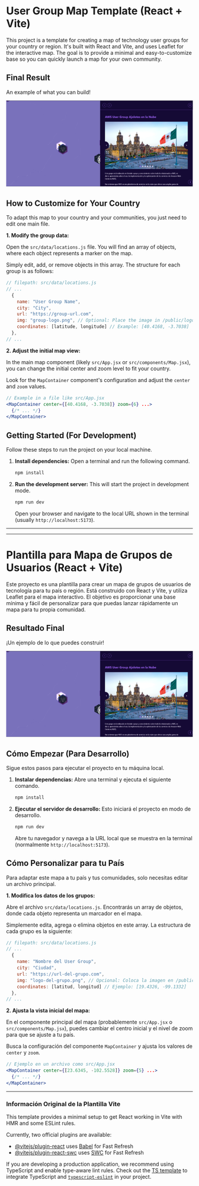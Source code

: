 # User Group Map Template (React + Vite)

This project is a template for creating a map of technology user groups for your country or region. It's built with React and Vite, and uses Leaflet for the interactive map. The goal is to provide a minimal and easy-to-customize base so you can quickly launch a map for your own community.

## Final Result

An example of what you can build!

![Map of technology user groups](image.png)

## How to Customize for Your Country

To adapt this map to your country and your communities, you just need to edit one main file.

**1. Modify the group data:**

Open the `src/data/locations.js` file. You will find an array of objects, where each object represents a marker on the map.

Simply edit, add, or remove objects in this array. The structure for each group is as follows:

```javascript
// filepath: src/data/locations.js
// ...
  {
    name: "User Group Name",
    city: "City",
    url: "https://group-url.com",
    img: "group-logo.png", // Optional: Place the image in /public/logos/
    coordinates: [latitude, longitude] // Example: [40.4168, -3.7038]
  },
// ...
```

**2. Adjust the initial map view:**

In the main map component (likely `src/App.jsx` or `src/components/Map.jsx`), you can change the initial center and zoom level to fit your country.

Look for the `MapContainer` component's configuration and adjust the `center` and `zoom` values.

```jsx
// Example in a file like src/App.jsx
<MapContainer center={[40.4168, -3.7038]} zoom={6} ...>
  {/* ... */}
</MapContainer>
```

## Getting Started (For Development)

Follow these steps to run the project on your local machine.

1.  **Install dependencies:**
    Open a terminal and run the following command.
    ```bash
    npm install
    ```

2.  **Run the development server:**
    This will start the project in development mode.
    ```bash
    npm run dev
    ```
    Open your browser and navigate to the local URL shown in the terminal (usually `http://localhost:5173`).

---
---

# Plantilla para Mapa de Grupos de Usuarios (React + Vite)

Este proyecto es una plantilla para crear un mapa de grupos de usuarios de tecnología para tu país o región. Está construido con React y Vite, y utiliza Leaflet para el mapa interactivo. El objetivo es proporcionar una base mínima y fácil de personalizar para que puedas lanzar rápidamente un mapa para tu propia comunidad.

## Resultado Final

¡Un ejemplo de lo que puedes construir!

![Mapa de grupos de usuarios de tecnología](image.png)

## Cómo Empezar (Para Desarrollo)

Sigue estos pasos para ejecutar el proyecto en tu máquina local.

1.  **Instalar dependencias:**
    Abre una terminal y ejecuta el siguiente comando.
    ```bash
    npm install
    ```

2.  **Ejecutar el servidor de desarrollo:**
    Esto iniciará el proyecto en modo de desarrollo.
    ```bash
    npm run dev
    ```
    Abre tu navegador y navega a la URL local que se muestra en la terminal (normalmente `http://localhost:5173`).

## Cómo Personalizar para tu País

Para adaptar este mapa a tu país y tus comunidades, solo necesitas editar un archivo principal.

**1. Modifica los datos de los grupos:**

Abre el archivo `src/data/locations.js`. Encontrarás un array de objetos, donde cada objeto representa un marcador en el mapa.

Simplemente edita, agrega o elimina objetos en este array. La estructura de cada grupo es la siguiente:

```javascript
// filepath: src/data/locations.js
// ...
  {
    name: "Nombre del User Group",
    city: "Ciudad",
    url: "https://url-del-grupo.com",
    img: "logo-del-grupo.png", // Opcional: Coloca la imagen en /public/logos/
    coordinates: [latitud, longitud] // Ejemplo: [19.4326, -99.1332]
  },
// ...
```

**2. Ajusta la vista inicial del mapa:**

En el componente principal del mapa (probablemente `src/App.jsx` o `src/components/Map.jsx`), puedes cambiar el centro inicial y el nivel de zoom para que se ajuste a tu país.

Busca la configuración del componente `MapContainer` y ajusta los valores de `center` y `zoom`.

```jsx
// Ejemplo en un archivo como src/App.jsx
<MapContainer center={[23.6345, -102.5528]} zoom={5} ...>
  {/* ... */}
</MapContainer>
```

---

### Información Original de la Plantilla Vite

This template provides a minimal setup to get React working in Vite with HMR and some ESLint rules.

Currently, two official plugins are available:

- [@vitejs/plugin-react](https://github.com/vitejs/vite-plugin-react/blob/main/packages/plugin-react/README.md) uses [Babel](https://babeljs.io/) for Fast Refresh
- [@vitejs/plugin-react-swc](https://github.com/vitejs/vite-plugin-react-swc) uses [SWC](https://swc.rs/) for Fast Refresh

If you are developing a production application, we recommend using TypeScript and enable type-aware lint rules. Check out the [TS template](https://github.com/vitejs/vite/tree/main/packages/create-vite/template-react-ts) to integrate TypeScript and [`typescript-eslint`](https://typescript-eslint.io) in your project.
